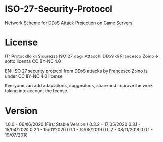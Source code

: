 # ISO-27-Security-Protocol
Network Scheme for DDoS Attack Protection on Game Servers.

# License 

IT: Protocollo di Sicurezza ISO 27 dagli Attacchi DDoS di Francesco Zoino è sotto licenza CC BY-NC 4.0

EN: ISO 27 security protocol from DDoS attacks by Francesco Zoino is under CC BY-NC 4.0 license

Everyone can add adaptations, suggestions, share and improve the work taking into account the license.

# Version

1.0.0 - 06/06/2020 (First Stable Version!)
0.3.2 - 17/05/2020
0.3.1 - 15/04/2020
0.2.1 - 15/01/2020
0.1.1 - 10/05/2019
0.0.2 - 08/11/2018
0.0.1 - 19/07/2018

